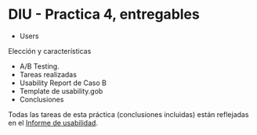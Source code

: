 # DIU - Practica 4, entregables


* Users 

Elección y características

* A/B Testing. 
* Tareas realizadas 
* Usability Report de Caso B
* Template de usability.gob
* Conclusiones

Todas las tareas de esta práctica (conclusiones incluidas) están reflejadas en el 
[Informe de usabilidad](https://github.com/MrSquid0/DIU/blob/master/P4/Informe%20de%20usabilidad.pdf).
